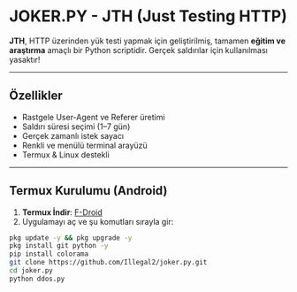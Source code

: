# JOKER.PY - JTH (Just Testing HTTP)

**JTH**, HTTP üzerinden yük testi yapmak için geliştirilmiş, tamamen **eğitim ve araştırma** amaçlı bir Python scriptidir. Gerçek saldırılar için kullanılması yasaktır!

---

## Özellikler

- Rastgele User-Agent ve Referer üretimi
- Saldırı süresi seçimi (1–7 gün)
- Gerçek zamanlı istek sayacı
- Renkli ve menülü terminal arayüzü
- Termux & Linux destekli

---

## Termux Kurulumu (Android)

1. **Termux İndir**: [F-Droid](https://f-droid.org/packages/com.termux/)
2. Uygulamayı aç ve şu komutları sırayla gir:

```bash
pkg update -y && pkg upgrade -y
pkg install git python -y
pip install colorama
git clone https://github.com/Illegal2/joker.py.git
cd joker.py
python ddos.py
